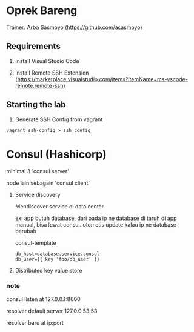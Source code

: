# Oprek Bareng

Trainer: Arba Sasmoyo (https://github.com/asasmoyo)

## Requirements

1. Install Visual Studio Code

1. Install Remote SSH Extension (https://marketplace.visualstudio.com/items?itemName=ms-vscode-remote.remote-ssh)

## Starting the lab

1. Generate SSH Config from vagrant

```
vagrant ssh-config > ssh_config
```

# Consul (Hashicorp)

minimal 3 'consul server'

node lain sebagain 'consul client'

1. Service discovery

    Mendiscover service di data center

    ex: app butuh database, dari pada ip ne database di taruh di app manual, bisa lewat consul. otomatis update kalau ip ne database berubah

    consul-template

    ```
    db_host=database.service.consul
    db_user={{ key 'foo/db_user' }}
    ```

2. Distributed key value store


### note
consul listen at 127.0.0.1:8600

resolver default server 127.0.0.53:53

resolver baru at ip:port


